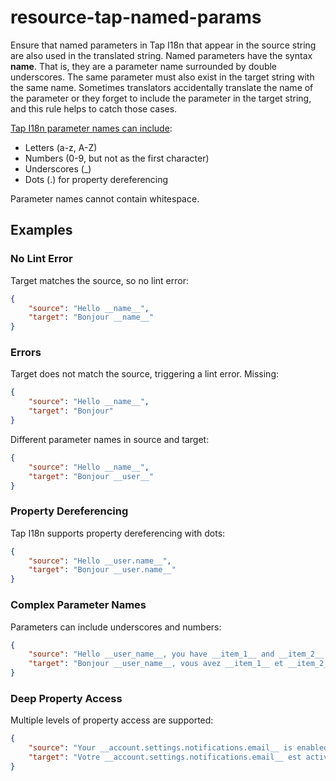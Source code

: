 # resource-tap-named-params

Ensure that named parameters in Tap I18n that appear in the source string are
also used in the translated string. Named parameters have the syntax __name__.
That is, they are a parameter name surrounded by double underscores. The same
parameter must also exist in the target string with the same name.
Sometimes translators accidentally translate
the name of the parameter or they forget to include the parameter in
the target string, and this rule helps to catch those cases.

[Tap I18n parameter names can include](https://i18next.github.io/i18next/pages/doc_features.html#interpolation):
- Letters (a-z, A-Z)
- Numbers (0-9, but not as the first character)
- Underscores (_)
- Dots (.) for property dereferencing

Parameter names cannot contain whitespace.

## Examples

### No Lint Error

Target matches the source, so no lint error:

```json
{
    "source": "Hello __name__",
    "target": "Bonjour __name__"
}
```

### Errors

Target does not match the source, triggering a lint error. Missing:

```json
{
    "source": "Hello __name__",
    "target": "Bonjour"
}
```

Different parameter names in source and target:

```json
{
    "source": "Hello __name__",
    "target": "Bonjour __user__"
}
```

### Property Dereferencing

Tap I18n supports property dereferencing with dots:

```json
{
    "source": "Hello __user.name__",
    "target": "Bonjour __user.name__"
}
```

### Complex Parameter Names

Parameters can include underscores and numbers:

```json
{
    "source": "Hello __user_name__, you have __item_1__ and __item_2__.",
    "target": "Bonjour __user_name__, vous avez __item_1__ et __item_2__."
}
```

### Deep Property Access

Multiple levels of property access are supported:

```json
{
    "source": "Your __account.settings.notifications.email__ is enabled.",
    "target": "Votre __account.settings.notifications.email__ est activé."
}
``` 
